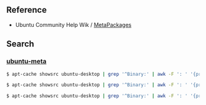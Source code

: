 
## Reference

* Ubuntu Community Help Wik / [MetaPackages](https://help.ubuntu.com/community/MetaPackages)


## Search


### [ubuntu-meta](ubuntu-meta.md)

``` sh
$ apt-cache showsrc ubuntu-desktop | grep '^Binary:' | awk -F ': ' '{print $2}' | sed 's/, /\n/g' | sort -u
```

``` sh
$ apt-cache showsrc ubuntu-desktop | grep '^Binary:' | awk -F ': ' '{print $2}' | sed 's/, /\n/g' | sort -u | awk '{printf "* [%s](https://packages.ubuntu.com/bionic/%s)\n", $1, $1}'
```

``` sh
$ apt-cache showsrc ubuntu-desktop | grep '^Binary:' | awk -F ': ' '{print $2}' | sed 's/, /\n/g' | sort -u | awk '{printf "* [%s](https://packages.ubuntu.com/bionic/%s)\n", $1, $1}' > ubuntu-meta.md
```
